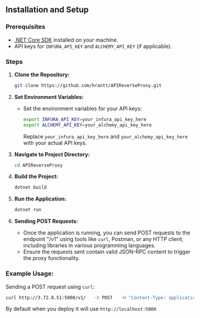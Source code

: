 ## Installation and Setup

### Prerequisites

- [.NET Core SDK](https://dotnet.microsoft.com/download) installed on your machine.
- API keys for `INFURA_API_KEY` and `ALCHEMY_API_KEY` (if applicable).

### Steps

1. **Clone the Repository:**
   ```bash
   git clone https://github.com/hrantt/APIReverSeProxy.git
   ```

2. **Set Environment Variables:**
   - Set the environment variables for your API keys:
     ```bash
     export INFURA_API_KEY=your_infura_api_key_here
     export ALCHEMY_API_KEY=your_alchemy_api_key_here
     ```
     Replace `your_infura_api_key_here` and `your_alchemy_api_key_here` with your actual API keys.

3. **Navigate to Project Directory:**
   ```bash
   cd APIReverseProxy
   ```

4. **Build the Project:**
   ```bash
   dotnet build
   ```

5. **Run the Application:**
   ```bash
   dotnet run
   ```

6. **Sending POST Requests:**
   - Once the application is running, you can send POST requests to the endpoint "/v1" using tools like `curl`, Postman, or any HTTP client, including libraries in various programming languages.
   - Ensure the requests sent contain valid JSON-RPC content to trigger the proxy functionality.

### Example Usage:

Sending a POST request using `curl`:
```bash
curl http://3.72.8.51:5000/v1/   -X POST   -H "Content-Type: application/json"   -d '{"jsofdsnrpc":"2.0","method":"eth_gasPrice","parafdsms": [],"id":1}'
```

By default when you deploy it will use `http://localhost:5000`

